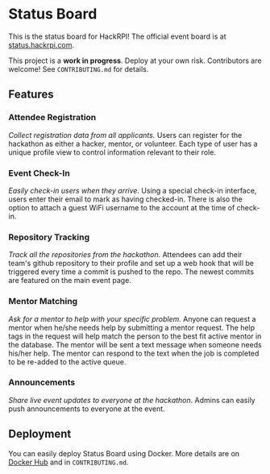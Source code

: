 # Status Board
This is the status board for HackRPI! The official event board is at 
[status.hackrpi.com](https://status.hackrpi.com).

This project is a **work in progress**. Deploy at your own risk. Contributors are welcome! See
`CONTRIBUTING.md` for details.

## Features

### Attendee Registration
*Collect registration data from all applicants.* Users can register for the hackathon as either a
hacker, mentor, or volunteer. Each type of user has a unique profile view to control information
relevant to their role.

### Event Check-In
*Easily check-in users when they arrive*. Using a special check-in interface, users enter their
email to mark as having checked-in. There is also the option to attach a guest WiFi username to
the account at the time of check-in.

### Repository Tracking
*Track all the repositories from the hackathon.* Attendees can add their team's github repository
to their profile and set up a web hook that will be triggered every time a commit is pushed to
the repo. The newest commits are featured on the main event page.

### Mentor Matching
*Ask for a mentor to help with your specific problem.* Anyone can request a mentor when he/she 
needs help by submitting a mentor request. The help tags in the request will help match the person 
to the best fit active mentor in the database. The mentor will be sent a text message when someone 
needs his/her help. The mentor can respond to the text when the job is completed to be re-added to
the active queue.

### Announcements
*Share live event updates to everyone at the hackathon*. Admins can easily push announcements to
everyone at the event.


## Deployment

You can easily deploy Status Board using Docker. More details are on 
[Docker Hub](https://hub.docker.com/r/hackrpi/status-board/) and in `CONTRIBUTING.md`.
